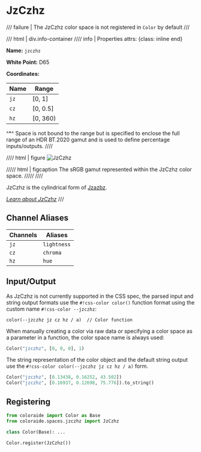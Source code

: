 # JzCzhz

/// failure | The JzCzhz color space is not registered in `Color` by default
///

/// html | div.info-container
//// info | Properties
    attrs: {class: inline end}

**Name:** `jzczhz`

**White Point:** D65

**Coordinates:**

Name | Range
---- | -----
`jz` | [0, 1]
`cz` | [0, 0.5]
`hz` | [0, 360)

^\*^ Space is not bound to the range but is specified to enclose the full range of an HDR BT.2020 gamut and is used
to define percentage inputs/outputs.
////

//// html | figure
![JzCzhz](../images/jzczhz-3d.png)

///// html | figcaption
The sRGB gamut represented within the JzCzhz color space.
/////
////

JzCzhz is the cylindrical form of [Jzazbz](./jzazbz.md).

_[Learn about JzCzhz](https://www.osapublishing.org/oe/fulltext.cfm?uri=oe-25-13-15131&id=368272)_
///

## Channel Aliases

Channels | Aliases
-------- | -------
`jz`     | `lightness`
`cz`     | `chroma`
`hz`     | `hue`

## Input/Output

As JzCzhz is not currently supported in the CSS spec, the parsed input and string output formats use the
`#!css-color color()` function format using the custom name `#!css-color --jzczhz`:

```css-color
color(--jzczhz jz cz hz / a)  // Color function
```

When manually creating a color via raw data or specifying a color space as a parameter in a function, the color
space name is always used:

```py
Color("jzczhz", [0, 0, 0], 1)
```

The string representation of the color object and the default string output use the
`#!css-color color(--jzczhz jz cz hz / a)` form.

```py play
Color("jzczhz", [0.13438, 0.16252, 43.502])
Color("jzczhz", [0.16937, 0.12698, 75.776]).to_string()
```

## Registering

```py
from coloraide import Color as Base
from coloraide.spaces.jzczhz import JzCzhz

class Color(Base): ...

Color.register(JzCzhz())
```
